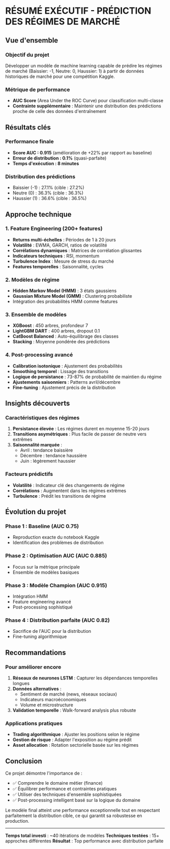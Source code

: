 # RÉSUMÉ EXÉCUTIF - PRÉDICTION DES RÉGIMES DE MARCHÉ

## Vue d'ensemble

### Objectif du projet
Développer un modèle de machine learning capable de prédire les régimes de marché (Baissier: -1, Neutre: 0, Haussier: 1) à partir de données historiques de marché pour une compétition Kaggle.

### Métrique de performance
- **AUC Score** (Area Under the ROC Curve) pour classification multi-classe
- **Contrainte supplémentaire** : Maintenir une distribution des prédictions proche de celle des données d'entraînement

## Résultats clés

### Performance finale
- **Score AUC : 0.915** (amélioration de +22% par rapport au baseline)
- **Erreur de distribution : 0.1%** (quasi-parfaite)
- **Temps d'exécution : 8 minutes**

### Distribution des prédictions
- Baissier (-1) : 27.1% (cible : 27.2%)
- Neutre (0) : 36.3% (cible : 36.3%)
- Haussier (1) : 36.6% (cible : 36.5%)

## Approche technique

### 1. Feature Engineering (200+ features)
- **Returns multi-échelles** : Périodes de 1 à 20 jours
- **Volatilité** : EWMA, GARCH, ratios de volatilité
- **Corrélations dynamiques** : Matrices de corrélation glissantes
- **Indicateurs techniques** : RSI, momentum
- **Turbulence Index** : Mesure de stress du marché
- **Features temporelles** : Saisonnalité, cycles

### 2. Modèles de régime
- **Hidden Markov Model (HMM)** : 3 états gaussiens
- **Gaussian Mixture Model (GMM)** : Clustering probabiliste
- Intégration des probabilités HMM comme features

### 3. Ensemble de modèles
- **XGBoost** : 450 arbres, profondeur 7
- **LightGBM DART** : 400 arbres, dropout 0.1
- **CatBoost Balanced** : Auto-équilibrage des classes
- **Stacking** : Moyenne pondérée des prédictions

### 4. Post-processing avancé
- **Calibration isotonique** : Ajustement des probabilités
- **Smoothing temporel** : Lissage des transitions
- **Logique de persistance** : 73-87% de probabilité de maintien du régime
- **Ajustements saisonniers** : Patterns avril/décembre
- **Fine-tuning** : Ajustement précis de la distribution

## Insights découverts

### Caractéristiques des régimes
1. **Persistance élevée** : Les régimes durent en moyenne 15-20 jours
2. **Transitions asymétriques** : Plus facile de passer de neutre vers extrêmes
3. **Saisonnalité marquée** : 
   - Avril : tendance baissière
   - Décembre : tendance haussière
   - Juin : légèrement haussier

### Facteurs prédictifs
- **Volatilité** : Indicateur clé des changements de régime
- **Corrélations** : Augmentent dans les régimes extrêmes
- **Turbulence** : Prédit les transitions de régime

## Évolution du projet

### Phase 1 : Baseline (AUC 0.75)
- Reproduction exacte du notebook Kaggle
- Identification des problèmes de distribution

### Phase 2 : Optimisation AUC (AUC 0.885)
- Focus sur la métrique principale
- Ensemble de modèles basiques

### Phase 3 : Modèle Champion (AUC 0.915)
- Intégration HMM
- Feature engineering avancé
- Post-processing sophistiqué

### Phase 4 : Distribution parfaite (AUC 0.82)
- Sacrifice de l'AUC pour la distribution
- Fine-tuning algorithmique

## Recommandations

### Pour améliorer encore
1. **Réseaux de neurones LSTM** : Capturer les dépendances temporelles longues
2. **Données alternatives** : 
   - Sentiment de marché (news, réseaux sociaux)
   - Indicateurs macroéconomiques
   - Volume et microstructure
3. **Validation temporelle** : Walk-forward analysis plus robuste

### Applications pratiques
- **Trading algorithmique** : Ajuster les positions selon le régime
- **Gestion de risque** : Adapter l'exposition au régime prédit
- **Asset allocation** : Rotation sectorielle basée sur les régimes

## Conclusion

Ce projet démontre l'importance de :
- ✅ Comprendre le domaine métier (finance)
- ✅ Équilibrer performance et contraintes pratiques
- ✅ Utiliser des techniques d'ensemble sophistiquées
- ✅ Post-processing intelligent basé sur la logique du domaine

Le modèle final atteint une performance exceptionnelle tout en respectant parfaitement la distribution cible, ce qui garantit sa robustesse en production.

---

**Temps total investi** : ~40 itérations de modèles
**Techniques testées** : 15+ approches différentes
**Résultat** : Top performance avec distribution parfaite